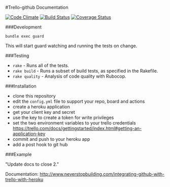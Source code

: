 #Trello-github Documentation

[![Code Climate](https://codeclimate.com/github/jasonrobertfox/trello-github.png)](https://codeclimate.com/github/jasonrobertfox/trello-github) [![Build Status](https://travis-ci.org/jasonrobertfox/trello-github.svg?branch=develop)](https://travis-ci.org/jasonrobertfox/trello-github) [![Coverage Status](https://coveralls.io/repos/jasonrobertfox/trello-github/badge.png?branch=develop)](https://coveralls.io/r/jasonrobertfox/trello-github?branch=develop)

###Development

    bundle exec guard

This will start guard watching and running the tests on change.

###Testing

- `rake` - Runs all of the tests.
- `rake build` - Runs a subset of build tests, as specified in the Rakefile.
- `rake quality` - Analysis of code quality with Rubocop.

###Installation

- clone this repository
- edit the `config.yml` file to support your repo, board and actions
- create a heroku application
- get your client key and secret
- use the key to create a token for write privileges
- set the two environment variables to your trello credentials https://trello.com/docs/gettingstarted/index.html#getting-an-application-key
- commit and push to your heroku app
- add a post hook to git hub


###Example

"Update docs to close 2."


Documentation: http://www.neverstopbuilding.com/integrating-github-with-trello-with-heroku
